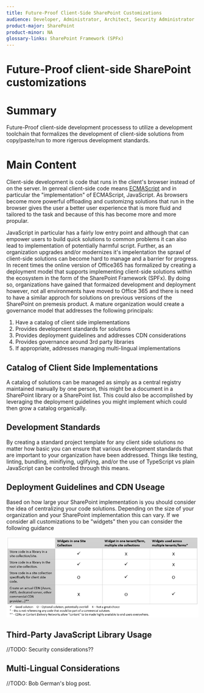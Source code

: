 ```yaml
---
title: Future-Proof Client-Side SharePoint Customizations
audience: Developer, Administrator, Architect, Security Administrator
product-major: SharePoint
product-minor: NA
glossary-links: SharePoint Framework (SPFx)
---
```

# Future-Proof client-side SharePoint customizations

# Summary
Future-Proof client-side development processess to utilize a development toolchain that formalizes the development of client-side solutions from copy/paste/run to more rigerous development standards.
 
# Main Content
Client-side development is code that runs in the client's browser instead of on the server. In genreal client-side code means [ECMAScript](https://en.wikipedia.org/wiki/ECMAScript) and in particular the "implementation" of ECMAScript, JavaScript. As browsers become more powerful offloading and customizng solutions that run in the browser gives the user a better user experience that is more fluid and tailored to the task and because of this has become more and more propular.  

JavaScript in particular has a fairly low entry point and although that can empower users to build quick solutions to common problems it can also lead to implementation of potentially harmful script.  Further, as an organization upgrades and/or modernizes it's impelentation the sprawl of client-side solutions can become hard to manage and a barrier for progress.  In recent times the online version of Office365 has formalized by creating a deployment model that supports implementing client-side solutions within the ecosystem in the form of the SharePoint Framework (SPFx). By doing so, organizations have gained that formaized development and deployment however, not all environments have moved to Office 365 and there is need to have a similar approch for solutions on previous versions of the SharePoint on premesis product. A mature organization would create a governance model that addresses the following principals:

1. Have a catalog of client side implementations
1. Provides development standards for solutions
1. Provides deployment guidelines and addresses CDN considerations
1. Provides governance around 3rd party libraries
1. If appropriate, addresses managing multi-lingual implementations 
 
## Catalog of Client Side Implementations
A catalog of solutions can be managed as simply as a central registry maintained manually by one person, this might be a document in a SharePoint library or a SharePoint list. This could also be accomplished by leveraging the deployment guidelines you might implement which could then grow a catalog organically.

## Development Standards
By creating a standard project template for any client side solutions no matter how basic you can ensure that various development standards that are important to your organization have been addressed.  Things like testing, linting, bundling, minifiying, uglifying, and/or the use of TypeScript vs plain JavaScript can be controlled through this means.

## Deployment Guidelines and CDN Useage
Based on how large your SharePoint implementation is you should consider the idea of centralizing your code solutions. Depending on the size of your organization and your SharePoint implementation this can vary. If we consider all customizations to be "widgets" then you can consider the following guidance

![](./images/javascript-futureproof_solutionmatrix.png)

## Third-Party JavaScript Library Usage
//TODO: Security considerations??

## Multi-Lingual Considerations

//TODO: Bob German's blog post.
